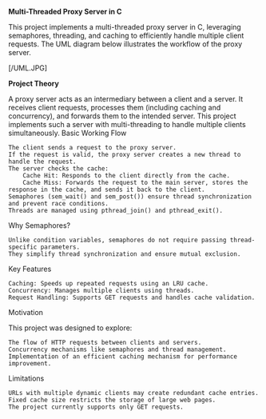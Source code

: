 **Multi-Threaded Proxy Server in C**

This project implements a multi-threaded proxy server in C, leveraging semaphores, threading, and caching to efficiently handle multiple client requests. The UML diagram below illustrates the workflow of the proxy server.

[/UML.JPG]

**Project Theory**

A proxy server acts as an intermediary between a client and a server. It receives client requests, processes them (including caching and concurrency), and forwards them to the intended server. This project implements such a server with multi-threading to handle multiple clients simultaneously.
Basic Working Flow

    The client sends a request to the proxy server.
    If the request is valid, the proxy server creates a new thread to handle the request.
    The server checks the cache:
        Cache Hit: Responds to the client directly from the cache.
        Cache Miss: Forwards the request to the main server, stores the response in the cache, and sends it back to the client.
    Semaphores (sem_wait() and sem_post()) ensure thread synchronization and prevent race conditions.
    Threads are managed using pthread_join() and pthread_exit().

Why Semaphores?

    Unlike condition variables, semaphores do not require passing thread-specific parameters.
    They simplify thread synchronization and ensure mutual exclusion.

Key Features

    Caching: Speeds up repeated requests using an LRU cache.
    Concurrency: Manages multiple clients using threads.
    Request Handling: Supports GET requests and handles cache validation.

Motivation

This project was designed to explore:

    The flow of HTTP requests between clients and servers.
    Concurrency mechanisms like semaphores and thread management.
    Implementation of an efficient caching mechanism for performance improvement.

Limitations

    URLs with multiple dynamic clients may create redundant cache entries.
    Fixed cache size restricts the storage of large web pages.
    The project currently supports only GET requests.
